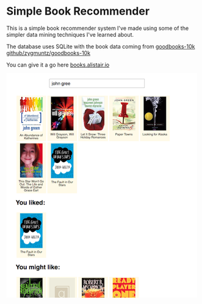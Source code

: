 # Simple Book Recommender
This is a simple book recommender system I've made using some of the simpler data mining techniques I've learned about.

The database uses SQLite with the book data coming from [goodbooks-10k](http://fastml.com/goodbooks-10k) [github/zygmuntz/goodbooks-10k](https://github.com/zygmuntz/goodbooks-10k)

You can give it a go here [books.alistair.io](books.alistair.io)

![Screenshot](/resources/screenshot.png?raw=true)